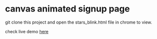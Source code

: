 # canvas animated signup page

git clone this project and open the stars_blink.html file in chrome to view.

check live demo [here](https://sammacorpy.github.io/canvasAnimations/stars_blink.html) 